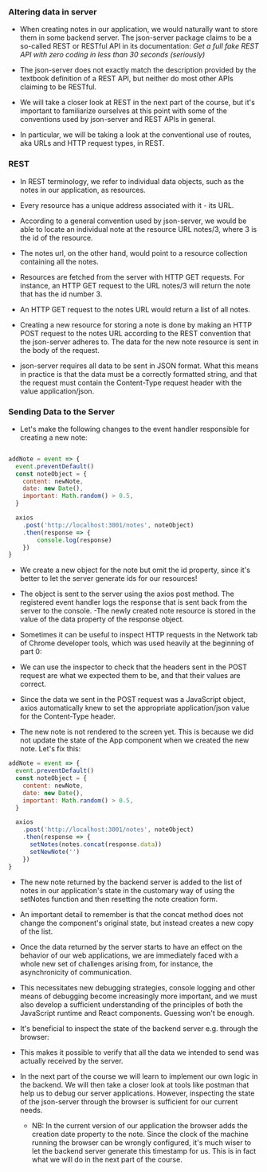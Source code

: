 ### Altering data in server

- When creating notes in our application, we would naturally want to store them in some backend server. The json-server package claims to be a so-called REST or RESTful API in its documentation:
    *Get a full fake REST API with zero coding in less than 30 seconds (seriously)*

- The json-server does not exactly match the description provided by the textbook definition of a REST API, but neither do most other APIs claiming to be RESTful.

- We will take a closer look at REST in the next part of the course, but it's important to familiarize ourselves at this point with some of the conventions used by json-server and REST APIs in general. 
- In particular, we will be taking a look at the conventional use of routes, aka URLs and 
HTTP request types, in REST.

### REST

- In REST terminology, we refer to individual data objects, such as the notes in our application, as resources. 
- Every resource has a unique address associated with it - its URL. 
- According to a general convention used by json-server, we would be able to locate an individual note at the resource URL notes/3, where 3 is the id of the resource. 
- The notes url, on the other hand, would point to a resource collection containing all the notes.

- Resources are fetched from the server with HTTP GET requests. For instance, an HTTP GET request to the URL notes/3 will return the note that has the id number 3. 
- An HTTP GET request to the notes URL would return a list of all notes.

- Creating a new resource for storing a note is done by making an HTTP POST request to the notes URL according to the REST convention that the json-server adheres to. The data for the new note resource is sent in the body of the request.

- json-server requires all data to be sent in JSON format. What this means in practice is that the data must be a correctly formatted string, and that the request must contain the Content-Type request header with the value application/json.

### Sending Data to the Server

- Let's make the following changes to the event handler responsible for creating a new note:

```javascript

addNote = event => {
  event.preventDefault()
  const noteObject = {
    content: newNote,
    date: new Date(),
    important: Math.random() > 0.5,
  }

  axios
    .post('http://localhost:3001/notes', noteObject)    
    .then(response => {      
        console.log(response)    
    })
}
```

- We create a new object for the note but omit the id property, since it's better to let the server generate ids for our resources!
- The object is sent to the server using the axios post method. The registered event handler logs the response that is sent back from the server to the console.
-The newly created note resource is stored in the value of the data property of the response object.

- Sometimes it can be useful to inspect HTTP requests in the Network tab of Chrome developer tools, which was used heavily at the beginning of part 0:
- We can use the inspector to check that the headers sent in the POST request are what we expected them to be, and that their values are correct.
- Since the data we sent in the POST request was a JavaScript object, axios automatically knew to set the appropriate application/json value for the Content-Type header.


- The new note is not rendered to the screen yet. This is because we did not update the state of the App component when we created the new note. Let's fix this:

```javascript
addNote = event => {
  event.preventDefault()
  const noteObject = {
    content: newNote,
    date: new Date(),
    important: Math.random() > 0.5,
  }

  axios
    .post('http://localhost:3001/notes', noteObject)
    .then(response => {
      setNotes(notes.concat(response.data))      
      setNewNote('')    
    })
}
```

- The new note returned by the backend server is added to the list of notes in our application's state in the customary way of using the setNotes function and then resetting the note creation form. 
- An important detail to remember is that the concat method does not change the component's original state, but instead creates a new copy of the list.


- Once the data returned by the server starts to have an effect on the behavior of our web applications, we are immediately faced with a whole new set of challenges arising from, for instance, the asynchronicity of communication. 
- This necessitates new debugging strategies, console logging and other means of debugging become increasingly more important, and we must also develop a sufficient understanding of the principles of both the JavaScript runtime and React components. Guessing won't be enough.

- It's beneficial to inspect the state of the backend server e.g. through the browser:

- This makes it possible to verify that all the data we intended to send was actually received by the server.

- In the next part of the course we will learn to implement our own logic in the backend. We will then take a closer look at tools like postman that help us to debug our server applications. However, inspecting the state of the json-server through the browser is sufficient for our current needs.
    - NB: In the current version of our application the browser adds the creation date 
    property to the note. Since the clock of the machine running the browser can be wrongly configured, it's much wiser to let the backend server generate this timestamp for us. This is in fact what we will do in the next part of the course.

